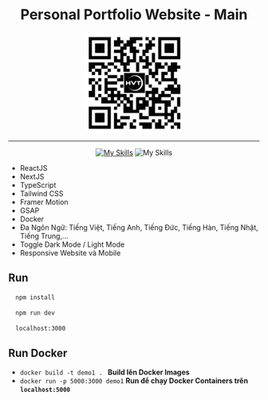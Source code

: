 <div align="center">
  <h1>Personal Portfolio Website - Main</h1>   
</div>   

<div align="center">
  <img src="./public/qr.png" alt="QR Code" width="200" />
</div>  

<hr/>

<div align="center">
  
  [![My Skills](https://skillicons.dev/icons?i=react,nextjs,ts,tailwind,docker)](https://skillicons.dev)
  ![My Skills](https://go-skill-icons.vercel.app/api/icons?i=gsap&perline=3)
</div>  


- ReactJS  
- NextJS
- TypeScript 
- Tailwind CSS 
- Framer Motion  
- GSAP
- Docker
- Đa Ngôn Ngữ: Tiếng Việt, Tiếng Anh, Tiếng Đức, Tiếng Hàn, Tiếng Nhật, Tiếng Trung,...
- Toggle Dark Mode / Light Mode
- Responsive Website và Mobile 
  
## Run

```bash
  npm install
```
```bash
  npm run dev
```
```bash
  localhost:3000
```

## Run Docker
 
- `docker build -t demo1 . ` **Build lên Docker Images**
- `docker run -p 5000:3000 demo1` **Run để chạy Docker Containers trên `localhost:5000`**
